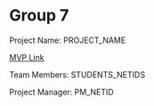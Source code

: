 # Group 7

Project Name: PROJECT_NAME

[MVP Link](https://docs.google.com/document/d/1WaP1MTfYSf1Ys3g_xA91742b-rL8rX3F/edit)

Team Members: STUDENTS_NETIDS

Project Manager: PM_NETID

